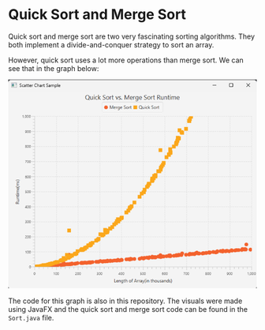# Quick Sort and Merge Sort

Quick sort and merge sort are two very fascinating sorting algorithms. They both implement a divide-and-conquer strategy to sort an array.

However, quick sort uses a lot more operations than merge sort. We can see that in the graph below:

![](https://raw.githubusercontent.com/saisrikar8/Sorting/main/image.png)


The code for this graph is also in this repository. The visuals were made using JavaFX and the quick sort and merge sort code can be found in the `Sort.java` file.